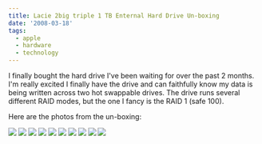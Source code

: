 ```yaml
---
title: Lacie 2big triple 1 TB Enternal Hard Drive Un-boxing
date: '2008-03-18'
tags:
  - apple
  - hardware
  - technology
---
```


I finally bought the hard drive I've been waiting for over the past 2 months. I'm really excited I finally have the drive and can faithfully know my data is being written across two hot swappable drives. The drive runs several different RAID modes, but the one I fancy is the RAID 1 (safe 100).

Here are the photos from the un-boxing:

[![](https://lh3.google.com/brianbehrens/R98eRv9B77I/AAAAAAAABsw/ZlRLS3ADwiU/s144/IMG_0206.JPG)](https://picasaweb.google.com/brianbehrens/Lacie2bigTriple1TBExternalHardDriveUnboxing/photo#5178891386778415026) [![](https://lh4.google.com/brianbehrens/R98ee_9B78I/AAAAAAAABs4/OGuZJuOodYg/s144/IMG_0207.JPG)](https://picasaweb.google.com/brianbehrens/Lacie2bigTriple1TBExternalHardDriveUnboxing/photo#5178891614411681730) [![](https://lh6.google.com/brianbehrens/R98ewf9B79I/AAAAAAAABtA/2QsupPjGSMo/s144/IMG_0210.JPG)](https://picasaweb.google.com/brianbehrens/Lacie2bigTriple1TBExternalHardDriveUnboxing/photo#5178891915059392466) [![](https://lh6.google.com/brianbehrens/R98iIf9B7-I/AAAAAAAABtI/2-QnpDTMI4I/s144/IMG_0212.JPG)](https://picasaweb.google.com/brianbehrens/Lacie2bigTriple1TBExternalHardDriveUnboxing/photo#5178895625911136226) [![](https://lh4.google.com/brianbehrens/R98iY_9B7_I/AAAAAAAABtQ/t_LZVrvlrBc/s144/IMG_0215.JPG)](https://picasaweb.google.com/brianbehrens/Lacie2bigTriple1TBExternalHardDriveUnboxing/photo#5178895909378977778) [![](https://lh3.google.com/brianbehrens/R98ixv9B8AI/AAAAAAAABtY/0si0Ub8C91g/s144/IMG_0216.JPG)](https://picasaweb.google.com/brianbehrens/Lacie2bigTriple1TBExternalHardDriveUnboxing/photo#5178896334580740098) [![](https://lh6.google.com/brianbehrens/R98kif9B8BI/AAAAAAAABtg/ihcccTXykmI/s144/IMG_0217.JPG)](https://picasaweb.google.com/brianbehrens/Lacie2bigTriple1TBExternalHardDriveUnboxing/photo#5178898271610990610) [![](https://lh4.google.com/brianbehrens/R98k1_9B8CI/AAAAAAAABto/PXeeRU4XzKE/s144/IMG_0218.JPG)](https://picasaweb.google.com/brianbehrens/Lacie2bigTriple1TBExternalHardDriveUnboxing/photo#5178898606618439714) [![](https://lh5.google.com/brianbehrens/R98lgP9B8DI/AAAAAAAABtw/ArzG_vF7pFw/s144/IMG_0219.JPG)](https://picasaweb.google.com/brianbehrens/Lacie2bigTriple1TBExternalHardDriveUnboxing/photo#5178899332467912754) [![](https://lh4.google.com/brianbehrens/R98mI_9B8EI/AAAAAAAABt4/257uS2yXs20/s144/IMG_0220.JPG)](https://picasaweb.google.com/brianbehrens/Lacie2bigTriple1TBExternalHardDriveUnboxing/photo#5178900032547582018)
